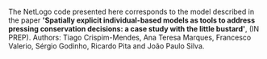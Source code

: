 The NetLogo code presented here corresponds to the model described in the paper **'Spatially explicit individual-based models as tools to address pressing conservation decisions: a case study with the little bustard'**, (IN PREP).
Authors: Tiago Crispim-Mendes, Ana Teresa Marques, Francesco Valerio, Sérgio Godinho, Ricardo Pita and João Paulo Silva.
